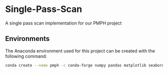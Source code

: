 # Single-Pass-Scan

A single pass scan implementation for our PMPH project

## Environments

The Anaconda environment used for this project can be created with the following command:

```bash
conda create --name pmph -c conda-forge numpy pandas matplotlib seaborn jupyter ipykernel ipywidgets
```
